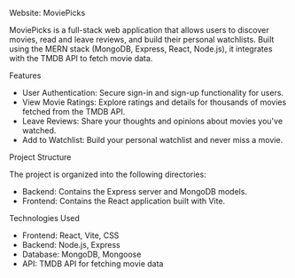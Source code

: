 Website: MoviePicks

MoviePicks is a full-stack web application that allows users to discover movies, read and leave reviews, and build their personal watchlists. Built using the MERN stack (MongoDB, Express, React, Node.js), it integrates with the TMDB API to fetch movie data.

Features
- User Authentication: Secure sign-in and sign-up functionality for users.
- View Movie Ratings: Explore ratings and details for thousands of movies fetched from the TMDB API.
- Leave Reviews: Share your thoughts and opinions about movies you've watched.
- Add to Watchlist: Build your personal watchlist and never miss a movie.

Project Structure

The project is organized into the following directories:

- Backend: Contains the Express server and MongoDB models.
- Frontend: Contains the React application built with Vite.

Technologies Used

- Frontend: React, Vite, CSS
- Backend: Node.js, Express
- Database: MongoDB, Mongoose
- API: TMDB API for fetching movie data
